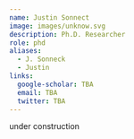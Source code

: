 ```yaml
---
name: Justin Sonnect
image: images/unknow.svg
description: Ph.D. Researcher
role: phd
aliases:
  - J. Sonneck
  - Justin
links:
  google-scholar: TBA
  email: TBA
  twitter: TBA
---
```


under construction